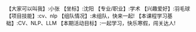 【大家可以叫我】:小张
【坐标】:沈阳
【专业/职业】:学术
【兴趣爱好】:羽毛球
【项目技能】:cv、nlp
【组队情况】:未组队，快来一起!
【本课程学习基础】:CV、NLP、LLM
【本期活动目标】:一起学习，快乐寒假，闯关达人!

